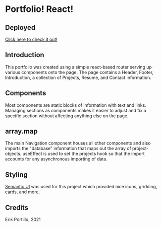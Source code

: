 # Portfolio! React!

## Deployed
[Click here to check it out!](https://react-porfolio-erik-portillo.herokuapp.com/)

## Introduction
This portfolio was created using a simple react-based router serving up various components onto the page. The page contains a Header, Footer, Introduction, a collection of Projects, Resume, and Contact information.

## Components
Most components are static blocks of information with text and links. Managing sections as components makes it easier to adjust and fix a specific section without affecting anything else on the page.

## array.map
The main Navigation component houses all other components and also imports the "database" information that maps out the array of project-objects. useEffect is used to set the projects hook so that the import accounts for any asynchronous importing of data.

## Styling
[Semantic UI](https://react.semantic-ui.com/) was used for this project which provided nice icons, gridding, cards, and more.

## Credits

Erik Portillo, 2021